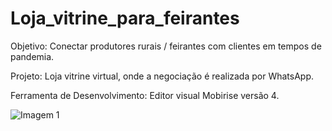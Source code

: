 # Loja_vitrine_para_feirantes

Objetivo: Conectar produtores rurais / feirantes com clientes em tempos de pandemia. 

Projeto: Loja vitrine virtual, onde a negociação é realizada por WhatsApp.

Ferramenta de Desenvolvimento: Editor visual Mobirise versão 4.

![Imagem 1](https://user-images.githubusercontent.com/51087767/81430265-87735c00-9135-11ea-82b4-cf4d6f141256.png)
